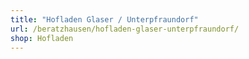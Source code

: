 ```yaml
---
title: "Hofladen Glaser / Unterpfraundorf"
url: /beratzhausen/hofladen-glaser-unterpfraundorf/
shop: Hofladen
---
```

